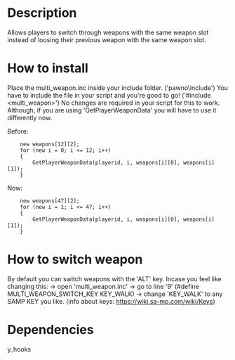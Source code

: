 # Description
Allows players to switch through weapons with the same weapon slot instead of loosing their previous weapon with the same weapon slot.

# How to install
Place the multi_weapon.inc inside your include folder. ('pawno\include')
You have to include the file in your script and you're good to go! ('#include <multi_weapon>')
No changes are required in your script for this to work.
Although, if you are using 'GetPlayerWeaponData' you will have to use it differently now.

Before:
```
	new weapons[12][2];
	for (new i = 0; i <= 12; i++)
	{
	    GetPlayerWeaponData(playerid, i, weapons[i][0], weapons[i][1]);
	}
  ```
Now:
```
	new weapons[47][2];
	for (new i = 1; i <= 47; i++)
	{
	    GetPlayerWeaponData(playerid, i, weapons[i][0], weapons[i][1]);
	}
  ```
# How to switch weapon
By default you can switch weapons with the 'ALT' key.
Incase you feel like changing this: 
-> open 'multi_weapon.inc'
-> go to line '9' (#define MULTI_WEAPON_SWITCH_KEY KEY_WALK)
-> change 'KEY_WALK' to any SAMP KEY you like.
(info about keys: https://wiki.sa-mp.com/wiki/Keys)

# Dependencies
y_hooks
